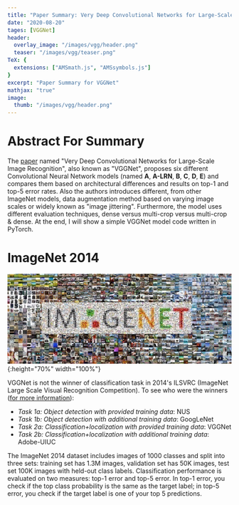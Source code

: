 ```yaml
---
title: "Paper Summary: Very Deep Convolutional Networks for Large-Scale Image Recognition"
date: "2020-08-20"
tages: [VGGNet]
header:
  overlay_image: "/images/vgg/header.png"
  teaser: "/images/vgg/teaser.png"
TeX: {
  extensions: ["AMSmath.js", "AMSsymbols.js"]
}
excerpt: "Paper Summary for VGGNet"
mathjax: "true"
image:
  thumb: "/images/vgg/header.png"
---
```


# Abstract For Summary

The [paper](https://arxiv.org/pdf/1409.1556.pdf) named "Very Deep Convolutional Networks for Large-Scale Image Recognition", also known as "VGGNet", proposes six different Convolutional Neural Network models (named **A**, **A-LRN**, **B**, **C**, **D**, **E**) and compares them based on architectural differences and results on top-1 and top-5 error rates. Also the authors introduces different, from other ImageNet models, data augmentation method based on varying image scales or widely known as "image jittering". Furthermore, the model uses different evaluation techniques, dense versus multi-crop versus multi-crop & dense. At the end, I will show a simple VGGNet model code written in PyTorch. 

# ImageNet 2014

![test image size](/images/vgg/imagenet.jpeg){:height="70%" width="100%"}

VGGNet is not the winner of classification task in 2014's ILSVRC (ImageNet Large Scale Visual Recognition Competition). To see who were the winners ([for more information](http://www.image-net.org/challenges/LSVRC/2014/results)):

* *Task 1a: Object detection with provided training data*: NUS
* *Task 1b: Object detection with additional training data*: GoogLeNet	
* *Task 2a: Classification+localization with provided training data*: VGGNet
* *Task 2b: Classification+localization with additional training data*: Adobe-UIUC 

The ImageNet 2014 dataset includes images of 1000 classes and split into three sets: training set has 1.3M images, validation set has 50K images, test set 100K images with held-out class labels. Classification performance is evaluated on two measures: top-1 error and top-5 error. In top-1 error, you check if the top class probability is the same as the target label; in top-5 error, you check if the target label is one of your top 5 predictions.
